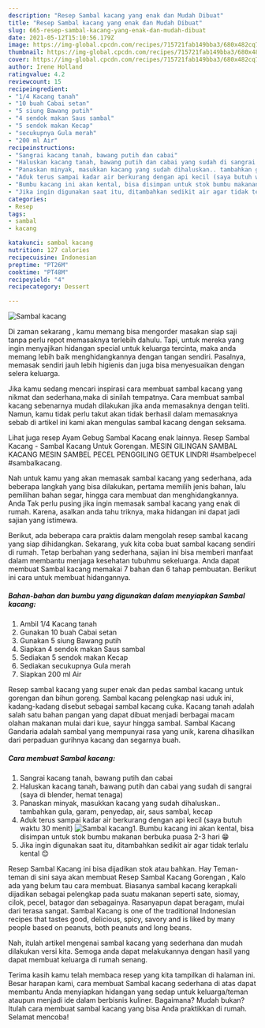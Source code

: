 ```yaml
---
description: "Resep Sambal kacang yang enak dan Mudah Dibuat"
title: "Resep Sambal kacang yang enak dan Mudah Dibuat"
slug: 665-resep-sambal-kacang-yang-enak-dan-mudah-dibuat
date: 2021-05-12T15:10:56.179Z
image: https://img-global.cpcdn.com/recipes/715721fab149bba3/680x482cq70/sambal-kacang-foto-resep-utama.jpg
thumbnail: https://img-global.cpcdn.com/recipes/715721fab149bba3/680x482cq70/sambal-kacang-foto-resep-utama.jpg
cover: https://img-global.cpcdn.com/recipes/715721fab149bba3/680x482cq70/sambal-kacang-foto-resep-utama.jpg
author: Irene Holland
ratingvalue: 4.2
reviewcount: 15
recipeingredient:
- "1/4 Kacang tanah"
- "10 buah Cabai setan"
- "5 siung Bawang putih"
- "4 sendok makan Saus sambal"
- "5 sendok makan Kecap"
- "secukupnya Gula merah"
- "200 ml Air"
recipeinstructions:
- "Sangrai kacang tanah, bawang putih dan cabai"
- "Haluskan kacang tanah, bawang putih dan cabai yang sudah di sangrai (saya di blender, hemat tenaga)"
- "Panaskan minyak, masukkan kacang yang sudah dihaluskan.. tambahkan gula, garam, penyedap, air, saus sambal, kecap"
- "Aduk terus sampai kadar air berkurang dengan api kecil (saya butuh waktu 30 menit)"
- "Bumbu kacang ini akan kental, bisa disimpan untuk stok bumbu makanan berbuka puasa 2-3 hari 😁"
- "Jika ingin digunakan saat itu, ditambahkan sedikit air agar tidak terlalu kental 😊"
categories:
- Resep
tags:
- sambal
- kacang

katakunci: sambal kacang 
nutrition: 127 calories
recipecuisine: Indonesian
preptime: "PT26M"
cooktime: "PT48M"
recipeyield: "4"
recipecategory: Dessert

---
```



![Sambal kacang](https://img-global.cpcdn.com/recipes/715721fab149bba3/680x482cq70/sambal-kacang-foto-resep-utama.jpg)

Di zaman  sekarang , kamu memang bisa mengorder masakan siap saji tanpa perlu repot memasaknya terlebih dahulu. Tapi, untuk mereka yang ingin menyajikan hidangan special untuk keluarga tercinta, maka anda memang lebih baik menghidangkannya dengan tangan sendiri. Pasalnya, memasak sendiri jauh lebih higienis dan juga bisa menyesuaikan dengan selera keluarga.

Jika kamu sedang mencari inspirasi cara membuat sambal kacang yang nikmat dan sederhana,maka di sinilah tempatnya. Cara membuat sambal kacang  sebenarnya mudah dilakukan jika anda memasaknya dengan teliti. Namun, kamu tidak perlu takut akan tidak berhasil dalam memasaknya 
sebab di artikel ini kami akan mengulas sambal kacang dengan seksama.  

Lihat juga resep Ayam Gebug Sambal Kacang enak lainnya. Resep Sambal Kacang - Sambal Kacang Untuk Gorengan. MESIN GILINGAN SAMBAL KACANG MESIN SAMBEL PECEL PENGGILING GETUK LINDRI #sambelpecel #sambalkacang.

Nah untuk kamu yang akan memasak sambal kacang yang sederhana, ada beberapa langkah yang bisa dilakukan, pertama memilih jenis bahan, lalu pemilihan bahan segar, hingga cara membuat dan menghidangkannya. Anda Tak perlu pusing jika ingin memasak sambal kacang yang enak di rumah. Karena, asalkan anda  tahu triknya, maka hidangan ini dapat jadi sajian yang istimewa.

Berikut, ada beberapa cara praktis  dalam mengolah resep sambal kacang yang siap dihidangkan. Sekarang, yuk kita coba buat sambal kacang sendiri di rumah. Tetap berbahan yang sederhana, sajian ini bisa memberi manfaat dalam membantu menjaga kesehatan tubuhmu sekeluarga. Anda dapat membuat Sambal kacang memakai 7 bahan dan 6 tahap pembuatan. Berikut ini cara untuk membuat hidangannya.

<!--inarticleads1-->

##### Bahan-bahan dan bumbu yang digunakan dalam menyiapkan Sambal kacang:

1. Ambil 1/4 Kacang tanah
1. Gunakan 10 buah Cabai setan
1. Gunakan 5 siung Bawang putih
1. Siapkan 4 sendok makan Saus sambal
1. Sediakan 5 sendok makan Kecap
1. Sediakan secukupnya Gula merah
1. Siapkan 200 ml Air


Resep sambal kacang yang super enak dan pedas sambal kacang untuk gorengan dan bihun goreng. Sambal kacang pelengkap nasi uduk ini, kadang-kadang disebut sebagai sambal kacang cuka. Kacang tanah adalah salah satu bahan pangan yang dapat dibuat menjadi berbagai macam olahan makanan mulai dari kue, sayur hingga sambal. Sambal Kacang Gandaria adalah sambal yang mempunyai rasa yang unik, karena dihasilkan dari perpaduan gurihnya kacang dan segarnya buah. 

<!--inarticleads2-->

##### Cara membuat Sambal kacang:

1. Sangrai kacang tanah, bawang putih dan cabai
1. Haluskan kacang tanah, bawang putih dan cabai yang sudah di sangrai (saya di blender, hemat tenaga)
1. Panaskan minyak, masukkan kacang yang sudah dihaluskan.. tambahkan gula, garam, penyedap, air, saus sambal, kecap
1. Aduk terus sampai kadar air berkurang dengan api kecil (saya butuh waktu 30 menit)
<img src="//assets-global.cpcdn.com/assets/icons/button_play-2c75c40dde080a61004c1f40b05d8f140eaff45d7e9e6481dc71c63d2e7c4909.png" alt="Sambal kacang">1. Bumbu kacang ini akan kental, bisa disimpan untuk stok bumbu makanan berbuka puasa 2-3 hari 😁
1. Jika ingin digunakan saat itu, ditambahkan sedikit air agar tidak terlalu kental 😊


Resep Sambal Kacang ini bisa dijadikan stok atau bahkan. Hay Teman-teman di sini saya akan membuat Resep Sambal Kacang Gorengan , Kalo ada yang belum tau cara membuat. Biasanya sambal kacang kerapkali dijadikan sebagai pelengkap pada suatu makanan seperti sate, siomay, cilok, pecel, batagor dan sebagainya. Rasanyapun dapat beragam, mulai dari terasa sangat. Sambal Kacang is one of the traditional Indonesian recipes that tastes good, delicious, spicy, savory and is liked by many people based on peanuts, both peanuts and long beans. 

Nah, itulah artikel mengenai  sambal kacang  yang sederhana dan mudah dilakukan versi kita. Semoga anda dapat melakukannya dengan hasil yang dapat membuat keluarga di rumah senang. 

Terima kasih kamu telah membaca resep yang kita tampilkan di halaman ini. Besar harapan kami, cara membuat  Sambal kacang sederhana di atas dapat membantu Anda menyiapkan hidangan yang sedap untuk keluarga/teman ataupun menjadi ide dalam berbisnis kuliner. Bagaimana? Mudah bukan? Itulah cara membuat sambal kacang yang bisa Anda praktikkan di rumah. Selamat mencoba!

